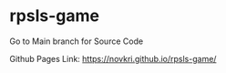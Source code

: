 # rpsls-game

Go to Main branch for Source Code

Github Pages Link: https://novkri.github.io/rpsls-game/
